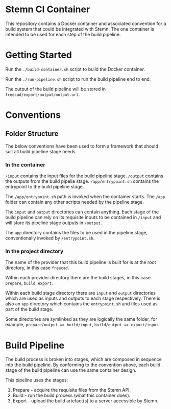 # Stemn CI Container

This repository contains a Docker container and associated convention for a build system that could be integrated with Stemn. The one container is intended to be used for each step of the build pipeline.

# Getting Started

Run the `./build-container.sh` script to build the Docker container.

Run the `./run-pipeline.sh` script to run the build pipeline end to end.

The output of the build pipeline will be stored in `freecad/export/output/output.url`.

# Conventions

## Folder Structure

The below conventions have been used to form a framework that should suit all build pipeline stage needs.

### In the container

`/input` contains the input files for the build pipeline stage.
`/output` contains the outputs from the build pipelie stage.
`/app/entrypoint.sh` contains the entrypoint to the build pipeline stage.

The `/app/entrypoint.sh` path is invoked when the container starts. The `/app` folder can contain any other scripts needed by the pipeline stage.

The `input` and `output` directories can contain anything. Each stage of the build pipeline can rely on its requisite inputs to be contained in `/input` and will store its pipeline stage outputs in `/output`.

The `app` directory contains the files to be used in the pipeline stage, conventionally invoked by `/entrypoint.sh`.

### In the project directory

The name of the provider that this build pipeline is built for is at the root directory, in this case `freecad`.

Within each provider directory there are the build stages, in this case `prepare`, `build`, `export`.

Within each build stage directory there are `input` and `output` directories which are used as inputs and outputs to each stage respectively. There is also an `app` directory which contains the `entrypoint.sh` and files used as part of the build stage.

Some directories are symlinked as they are logically the same folder, for example, `prepare/output => build/input`, `build/output => export/input`.

# Build Pipeline

The build process is broken into stages, which are composed in sequence into the build pipeline. By conforming to the convention above, each build stage of the build pipeline can use the same container design.

This pipeline uses the stages:

1. Prepare - acquire the requisite files from the Stemn API.
2. Build - run the build process (what this container does).
3. Export - upload the build artefact(s) to a server accessible by Stemn.
